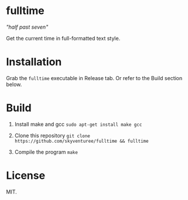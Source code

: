 # fulltime
*"half past seven"*

Get the current time in full-formatted text style.

# Installation
Grab the `fulltime` executable in Release tab. Or refer to the Build section
below.

# Build
1. Install make and gcc
`sudo apt-get install make gcc`

2. Clone this repository
`git clone https://github.com/skyventuree/fulltime && fulltime`

3. Compile the program
`make`

# License
MIT.
